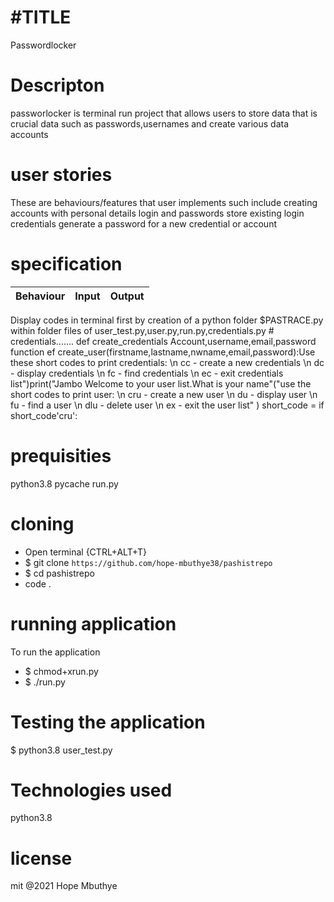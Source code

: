 # #TITLE
Passwordlocker
# Descripton
passworlocker is terminal run project that allows users to store data that is crucial data such as passwords,usernames and create various data accounts
# user stories
These are behaviours/features that user implements such include creating accounts with personal details login and passwords store existing login credentials generate a password for a new credential or account
# specification
 Behaviour | Input | Output |
| :---------------- | :---------------: | ------------------: |
Display codes in terminal first by creation of a python folder $PASTRACE.py within folder files of user_test.py,user.py,run.py,credentials.py # credentials.......
def create_credentials Account,username,email,password function ef create_user(firstname,lastname,nwname,email,password):Use these short codes to print credentials: \n  cc - create a new credentials \n dc - display credentials \n fc - find credentials \n ec - exit credentials list")print("Jambo Welcome to your user list.What is your name"("use the short codes to print user: \n cru - create a new user \n du - display user \n fu - find a user \n dlu - delete user \n ex - exit the user list" )  short_code =  if short_code'cru':
# prequisities
python3.8
pycache
run.py
# cloning
* Open terminal {CTRL+ALT+T}
* $ git clone ```https://github.com/hope-mbuthye38/pashistrepo```        
* $ cd pashistrepo
* code . 
# running application
To run the application 
* $ chmod+xrun.py
* $ ./run.py

# Testing the application
$ python3.8 user_test.py

# Technologies used
python3.8

# license
mit @2021 Hope Mbuthye

 







